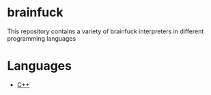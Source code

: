 # brainfuck
This repository contains a variety of brainfuck interpreters in different programming languages

# Languages
- [C++](https://github.com/florianhartung/brainfuck/tree/Marek-Dev/cpp)